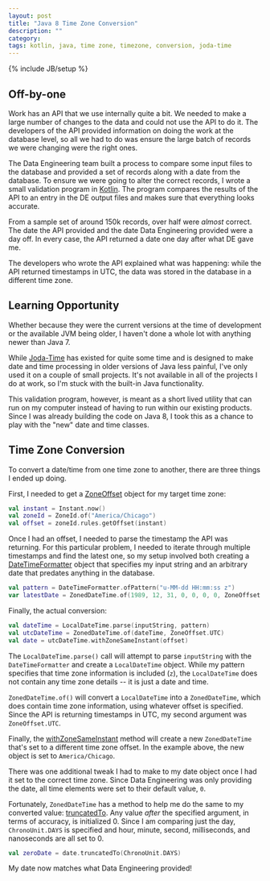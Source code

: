 ```yaml
---
layout: post
title: "Java 8 Time Zone Conversion"
description: ""
category: 
tags: kotlin, java, time zone, timezone, conversion, joda-time
---
```

{% include JB/setup %}

## Off-by-one

Work has an API that we use internally quite a bit. We needed to make a large 
number of changes to the data and could not use the API to do it. The developers 
of the API provided information on doing the work at the database level, so all 
we had to do was ensure the large batch of records we were changing were the 
right ones.

The Data Engineering team built a process to compare some input files to the 
database and provided a set of records along with a date from the database. To 
ensure we were going to alter the correct records, I wrote a small validation 
program in [Kotlin](https://kotlinlang.org). The program compares the results 
of the API to an entry in the DE output files and makes sure that everything 
looks accurate.

From a sample set of around 150k records, over half were _almost_ correct. The 
date the API provided and the date Data Engineering provided were a day off. In 
every case, the API returned a date one day after what DE gave me.

The developers who wrote the API explained what was happening: while the API 
returned timestamps in UTC, the data was stored in the database in a different 
time zone.

## Learning Opportunity

Whether because they were the current versions at the time of development or the 
available JVM being older, I haven't done a whole lot with anything newer than 
Java 7.

While [Joda-Time](http://www.joda.org/joda-time/) has existed for quite some time 
and is designed to make date and time processing in older versions of Java less 
painful, I've only used it on a couple of small projects. It's not available in 
all of the projects I do at work, so I'm stuck with the built-in Java functionality.

This validation program, however, is meant as a short lived utility that can run 
on my computer instead of having to run within our existing products. Since I was 
already building the code on Java 8, I took this as a chance to play with the "new" 
date and time classes.

## Time Zone Conversion

To convert a date/time from one time zone to another, there are three things I ended 
up doing.

First, I needed to get a 
[ZoneOffset](https://docs.oracle.com/javase/8/docs/api/java/time/ZoneOffset.html) 
object for my target time zone:

```kotlin
val instant = Instant.now()
val zoneId = ZoneId.of("America/Chicago")
val offset = zoneId.rules.getOffset(instant)
```

Once I had an offset, I needed to parse the timestamp the API was returning. For 
this particular problem, I needed to iterate through multiple timestamps and find 
the latest one, so my setup involved both creating a 
[DateTimeFormatter](https://docs.oracle.com/javase/8/docs/api/java/time/format/DateTimeFormatter.html) 
object that specifies my input string and an arbitrary date that predates anything 
in the database.

```kotlin
val pattern = DateTimeFormatter.ofPattern("u-MM-dd HH:mm:ss z")
var latestDate = ZonedDateTime.of(1989, 12, 31, 0, 0, 0, 0, ZoneOffset.of("-05:00"))
```

Finally, the actual conversion:

```kotlin
val dateTime = LocalDateTime.parse(inputString, pattern)
val utcDateTime = ZonedDateTime.of(dateTime, ZoneOffset.UTC)
val date = utcDateTime.withZoneSameInstant(offset)
```

The `LocalDateTime.parse()` call will attempt to parse `inputString` with the 
`DateTimeFormatter` and create a `LocalDateTime` object. While my pattern specifies 
that time zone information is included (`z`), the `LocalDateTime` does not contain 
any time zone details -- it is just a date and time.

`ZonedDateTime.of()` will convert a `LocalDateTime` into a `ZonedDateTime`, which 
does contain time zone information, using whatever offset is specified. Since the 
API is returning timestamps in UTC, my second argument was `ZoneOffset.UTC`.

Finally, the 
[withZoneSameInstant](https://docs.oracle.com/javase/8/docs/api/java/time/ZonedDateTime.html#withZoneSameInstant-java.time.ZoneId-) 
method will create a new `ZonedDateTime` that's set to a different time zone offset. 
In the example above, the new object is set to `America/Chicago`.

There was one additional tweak I had to make to my date object once I had it set to 
the correct time zone. Since Data Engineering was only providing the date, all time 
elements were set to their default value, `0`.

Fortunately, `ZonedDateTime` has a method to help me do the same to my converted value: 
[truncatedTo](https://docs.oracle.com/javase/8/docs/api/java/time/ZonedDateTime.html#truncatedTo-java.time.temporal.TemporalUnit-). 
Any value _after_ the specified argument, in terms of accuracy, is initialized 0. 
Since I am comparing just the day, `ChronoUnit.DAYS` is specified and hour, minute, 
second, milliseconds, and nanoseconds are all set to 0.

```kotlin
val zeroDate = date.truncatedTo(ChronoUnit.DAYS)
```

My date now matches what Data Engineering provided!
